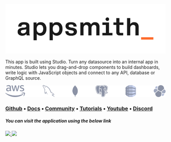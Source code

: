 ![](https://raw.githubusercontent.com/appsmithorg/appsmith/release/static/appsmith_logo_primary.png)

This app is built using Studio. Turn any datasource into an internal app in minutes. Studio lets you drag-and-drop components to build dashboards, write logic with JavaScript objects and connect to any API, database or GraphQL source.

![](https://raw.githubusercontent.com/appsmithorg/appsmith/release/static/images/integrations.png)

### [Github](https://github.com/appsmithorg/appsmith) • [Docs](https://docs.appsmith.com/?utm_source=github&utm_medium=social&utm_content=appsmith_docs&utm_campaign=null&utm_term=appsmith_docs) • [Community](https://community.appsmith.com/) • [Tutorials](https://github.com/appsmithorg/appsmith/tree/update/readme#tutorials) • [Youtube](https://www.youtube.com/appsmith) • [Discord](https://discord.gg/rBTTVJp)

##### You can visit the application using the below link

###### [![](https://assets.appsmith.com/git-sync/Buttons.svg) ](https://studio.dev.stage.spread.ai/applications/662fb2277e99165813a76d55/pages/662fb2277e99165813a76d58) [![](https://assets.appsmith.com/git-sync/Buttons2.svg)](https://studio.dev.stage.spread.ai/applications/662fb2277e99165813a76d55/pages/662fb2277e99165813a76d58/edit)
